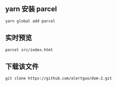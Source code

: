 ## yarn 安装 parcel

`yarn global add parcel`

## 实时预览

`parcel src/index.html`

## 下载该文件

`git clone https://github.com/alertguo/dom-2.git`
